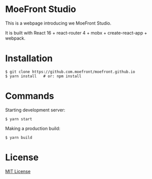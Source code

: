 # MoeFront Studio

This is a webpage introducing we MoeFront Studio.

It is built with React 16 + react-router 4 + mobx + create-react-app + webpack.

# Installation

```shell
$ git clone https://github.com.moefront/moefront.github.io
$ yarn install   # or: npm install
```

# Commands

Starting development server:
```shell
$ yarn start
```

Making a production build:
```shell
$ yarn build
```

# License

[MIT License](https://opensource.org/licenses/mit-license.php)